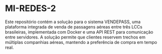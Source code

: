 # MI-REDES-2
Este repositório contém a solução para o sistema VENDEPASS, uma plataforma integrada de venda de passagens aéreas entre três LCCs brasileiras, implementada com Docker e uma API REST para comunicação entre servidores. A solução permite que clientes reservem trechos em múltiplas companhias aéreas, mantendo a preferência de compra em tempo real.


